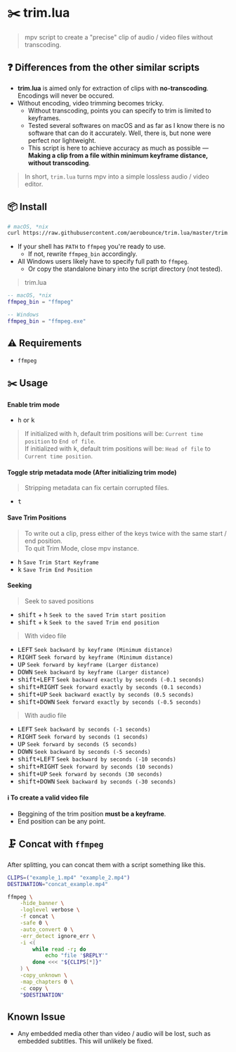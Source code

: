# ✂️ trim.lua
> mpv script to create a "precise" clip of audio / video files without transcoding.


## ❓ Differences from the other similar scripts

- **trim.lua** is aimed only for extraction of clips with **no-transcoding**. Encodings will never be occured.
- Without encoding, video trimming becomes tricky.
    - Without transcoding, points you can specify to trim is limited to keyframes.
    - Tested several softwares on macOS and as far as I know there is no software that can do it accurately. Well, there is, but none were perfect nor lightweight.
    - This script is here to achieve accuracy as much as possible — **Making a clip from a file within minimum keyframe distance, without transcoding**.

> In short, `trim.lua` turns mpv into a simple lossless audio / video editor.


## 📦 Install

```sh
# macOS, *nix
curl https://raw.githubusercontent.com/aerobounce/trim.lua/master/trim.lua >> ~/.config/mpv/scripts/trim.lua
```

- If your shell has `PATH` to `ffmpeg` you're ready to use.
    - If not, rewrite `ffmpeg_bin` accordingly.
- All Windows users likely have to specify full path to `ffmpeg`.
    - Or copy the standalone binary into the script directory (not tested).

> trim.lua

```lua
-- macOS, *nix
ffmpeg_bin = "ffmpeg"

-- Windows
ffmpeg_bin = "ffmpeg.exe"
```


## ⚠️ Requirements

- `ffmpeg`


## ✂️ Usage

#### Enable trim mode

- <kbd>h</kbd> or <kbd>k</kbd>

> If initialized with <kbd>h</kbd>, default trim positions will be: `Current time position` to `End of file`.<br>
> If initialized with <kbd>k</kbd>, default trim positions will be: `Head of file` to `Current time position`.


#### Toggle strip metadata mode (After initializing trim mode)

> Stripping metadata can fix certain corrupted files.

- <kbd>t</kbd>


#### Save Trim Positions

> To write out a clip, press either of the keys twice with the same start / end position.<br>
> To quit Trim Mode, close mpv instance.

- <kbd>h</kbd> `Save Trim Start Keyframe`
- <kbd>k</kbd> `Save Trim End Position`

#### Seeking

> Seek to saved positions

- <kbd>shift</kbd> + <kbd>h</kbd> `Seek to the saved Trim start position`
- <kbd>shift</kbd> + <kbd>k</kbd> `Seek to the saved Trim end position`

> With video file

- <kbd>LEFT</kbd> `Seek backward by keyframe (Minimum distance)`
- <kbd>RIGHT</kbd> `Seek forward by keyframe (Minimum distance)`
- <kbd>UP</kbd> `Seek forward by keyframe (Larger distance)`
- <kbd>DOWN</kbd> `Seek backward by keyframe (Larger distance)`
- <kbd>shift+LEFT</kbd>  `Seek backward exactly by seconds (-0.1 seconds)`
- <kbd>shift+RIGHT</kbd>  `Seek forward exactly by seconds (0.1 seconds)`
- <kbd>shift+UP</kbd>  `Seek backward exactly by seconds (0.5 seconds)`
- <kbd>shift+DOWN</kbd>  `Seek forward exactly by seconds (-0.5 seconds)`

> With audio file

- <kbd>LEFT</kbd> `Seek backward by seconds (-1 seconds)`
- <kbd>RIGHT</kbd> `Seek forward by seconds (1 seconds)`
- <kbd>UP</kbd> `Seek forward by seconds (5 seconds)`
- <kbd>DOWN</kbd> `Seek backward by seconds (-5 seconds)`
- <kbd>shift+LEFT</kbd> `Seek backward by seconds (-10 seconds)`
- <kbd>shift+RIGHT</kbd> `Seek forward by seconds (10 seconds)`
- <kbd>shift+UP</kbd> `Seek forward by seconds (30 seconds)`
- <kbd>shift+DOWN</kbd> `Seek backward by seconds (-30 seconds)`


#### ℹ️ To create a valid video file

- Beggining of the trim position __must be a keyframe__.
- End position can be any point.


## 🗜 Concat with `ffmpeg`
After splitting, you can concat them with a script something like this.

```sh
CLIPS=("example_1.mp4" "example_2.mp4")
DESTINATION="concat_example.mp4"

ffmpeg \
    -hide_banner \
    -loglevel verbose \
    -f concat \
    -safe 0 \
    -auto_convert 0 \
    -err_detect ignore_err \
    -i <(
        while read -r; do
            echo "file '$REPLY'"
        done <<< "${CLIPS[*]}"
    ) \
    -copy_unknown \
    -map_chapters 0 \
    -c copy \
    "$DESTINATION"
```


## Known Issue
- Any embedded media other than video / audio will be lost, such as embedded subtitles. This will unlikely be fixed.
